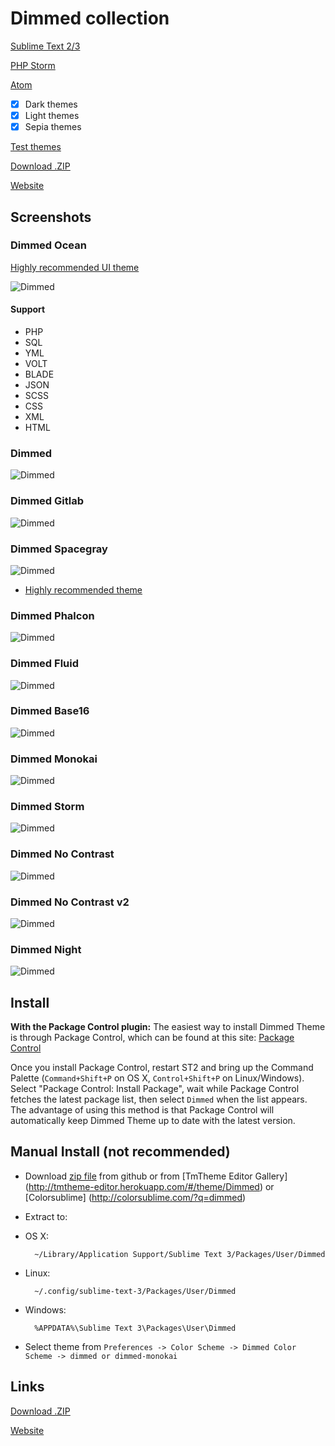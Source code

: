 # Dimmed collection

[Sublime Text 2/3](https://uonick.ru/dimmed/)

[PHP Storm](https://github.com/uonick/dimmed-phpstorm)

[Atom](https://uonick.ru/dimmed-dark-ocean-syntax/)


- [x] Dark themes
- [x] Light themes
- [x] Sepia themes

[Test themes](http://tmtheme-editor.herokuapp.com/#!/editor/theme/Dimmed)

[Download .ZIP](https://github.com/uonick/dimmed/zipball/master)

[Website](https://uonick.ru/dimmed/)

## Screenshots

### Dimmed Ocean
[Highly recommended UI theme](https://github.com/andresmichel/one-dark-theme)

![Dimmed](img/dimmed-ocean.png)

#### Support
* PHP
* SQL
* YML
* VOLT
* BLADE
* JSON
* SCSS
* CSS
* XML
* HTML


### Dimmed
![Dimmed](img/dimmed.png)

### Dimmed Gitlab
![Dimmed](img/dimmed-gitlab.png)


### Dimmed Spacegray
![Dimmed](img/dimmed-spacegray.png)

+ [Highly recommended theme](https://github.com/andresmichel/one-dark-theme)

### Dimmed Phalcon
![Dimmed](img/dimmed-phalcon.png)


### Dimmed Fluid
![Dimmed](img/dimmed-fluid.png)


### Dimmed Base16
![Dimmed](img/dimmed-base16.png)


### Dimmed Monokai
![Dimmed](img/dimmed-monokai.png)


### Dimmed Storm
![Dimmed](img/dimmed-storm.png)


### Dimmed No Contrast
![Dimmed](img/dimmed-no-contrast.png)


### Dimmed No Contrast v2
![Dimmed](img/dimmed-no-contrast-v2.png)


### Dimmed Night
![Dimmed](img/dimmed-night.png)



## Install

**With the Package Control plugin:** The easiest way to install Dimmed Theme is through Package Control, which can be found at this site: [Package Control](https://sublime.wbond.net/installation)

Once you install Package Control, restart ST2 and bring up the Command Palette (`Command+Shift+P` on OS X, `Control+Shift+P` on Linux/Windows). Select "Package Control: Install Package", wait while Package Control fetches the latest package list, then select `Dimmed`  when the list appears. The advantage of using this method is that Package Control will automatically keep Dimmed Theme up to date with the latest version.


## Manual Install (not recommended)

* Download [zip file](https://github.com/uonick/dimmed/zipball/master) from github
 or from [TmTheme Editor Gallery] (http://tmtheme-editor.herokuapp.com/#/theme/Dimmed) or [Colorsublime] (http://colorsublime.com/?q=dimmed)
* Extract to:

* OS X:

        ~/Library/Application Support/Sublime Text 3/Packages/User/Dimmed

* Linux:

        ~/.config/sublime-text-3/Packages/User/Dimmed

* Windows:

        %APPDATA%\Sublime Text 3\Packages\User\Dimmed

* Select theme from `Preferences -> Color Scheme -> Dimmed Color Scheme -> dimmed or dimmed-monokai`

## Links

[Download .ZIP](https://github.com/uonick/dimmed/zipball/master)

[Website](http://uonick.github.io/dimmed/)
